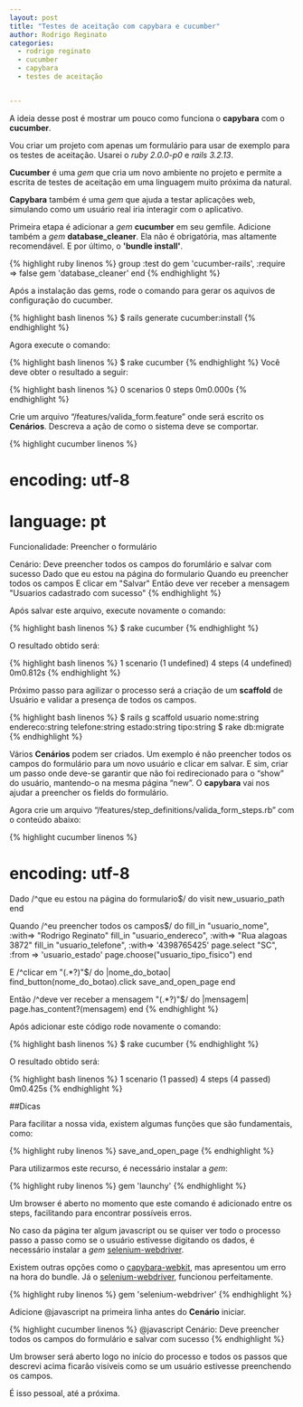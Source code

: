 ```yaml
---
layout: post
title: "Testes de aceitação com capybara e cucumber"
author: Rodrigo Reginato
categories:
  - rodrigo reginato
  - cucumber
  - capybara
  - testes de aceitação


---
```


A ideia desse post é mostrar um pouco como funciona o **capybara** com o **cucumber**.

<!--more-->

Vou criar um projeto com apenas um formulário para usar de exemplo para os testes de aceitação. Usarei o _ruby 2.0.0-p0_ e _rails 3.2.13_.

**Cucumber** é uma _gem_ que cria um novo ambiente no projeto e permite a escrita de testes de aceitação em uma linguagem muito próxima da natural.

**Capybara** também é uma _gem_ que ajuda a testar aplicações web, simulando como um usuário real iria interagir com o aplicativo.

Primeira etapa é adicionar a _gem_ **cucumber** em seu gemfile. Adicione também a _gem_ **database_cleaner**. Ela não é obrigatória, mas altamente recomendável. E por último, o **'bundle install'**.

{% highlight ruby linenos %}
group :test do
  gem 'cucumber-rails', :require => false
  gem 'database_cleaner'
end
{% endhighlight %}

Após a instalação das gems, rode o comando para gerar os aquivos de configuração do cucumber.

{% highlight bash linenos %}
$ rails generate cucumber:install
{% endhighlight %}

Agora execute o comando:

{% highlight bash linenos %}
$ rake cucumber
{% endhighlight %}
Você deve obter o resultado a seguir:

{% highlight bash linenos %}
0 scenarios
0 steps
0m0.000s
{% endhighlight %}

Crie um arquivo “/features/valida_form.feature” onde será escrito os **Cenários**. Descreva a ação de como o sistema deve se comportar.

{% highlight cucumber linenos %}
# encoding: utf-8
# language: pt
Funcionalidade: Preencher o formulário

  Cenário: Deve preencher todos os campos do forumlário e salvar com sucesso
    Dado que eu estou na página do formulario
    Quando eu preencher todos os campos
    E clicar em "Salvar"
    Então deve ver receber a mensagem "Usuarios cadastrado com sucesso"
{% endhighlight %}

Após salvar este arquivo, execute novamente o comando:

{% highlight bash linenos %}
$ rake cucumber
{% endhighlight %}

O resultado obtido será:

{% highlight bash linenos %}
1 scenario (1 undefined)
4 steps (4 undefined)
0m0.812s
{% endhighlight %}

Próximo passo para agilizar o processo será a criação de um **scaffold** de Usuário e validar a presença de todos os campos.

{% highlight bash linenos %}
$ rails g scaffold usuario nome:string endereco:string telefone:string estado:string tipo:string
$ rake db:migrate
{% endhighlight %}

Vários **Cenários** podem ser criados. Um exemplo é não preencher todos os campos do formulário para um novo usuário e clicar em salvar. E sim, criar um passo onde deve-se garantir que não foi redirecionado para o “show” do usuário, mantendo-o na mesma página “new”.
O **capybara** vai nos ajudar a preencher os fields do formulário.

Agora crie um arquivo “/features/step_definitions/valida_form_steps.rb” com o conteúdo abaixo:

{% highlight cucumber linenos %}
# encoding: utf-8
Dado /^que eu estou na página do formulario$/ do
  visit new_usuario_path
end

Quando /^eu preencher todos os campos$/ do
  fill_in "usuario_nome", :with=> "Rodrigo Reginato"
  fill_in "usuario_endereco", :with=> "Rua alagoas 3872"
  fill_in "usuario_telefone", :with=> '4398765425'
  page.select "SC", :from => 'usuario_estado'
  page.choose("usuario_tipo_fisico")
end

E /^clicar em "(.*?)"$/ do |nome_do_botao|
  find_button(nome_do_botao).click
  save_and_open_page
end

Então /^deve ver receber a mensagem "(.*?)"$/ do |mensagem|
  page.has_content?(mensagem)
end
{% endhighlight %}

Após adicionar este código rode novamente o comando:

{% highlight bash linenos %}
$ rake cucumber
{% endhighlight %}

O resultado obtido será:

{% highlight bash linenos %}
1 scenario (1 passed)
4 steps (4 passed)
0m0.425s
{% endhighlight %}

##Dicas

Para facilitar a nossa vida, existem algumas funções que são fundamentais, como:

{% highlight ruby linenos %}
save_and_open_page
{% endhighlight %}

Para utilizarmos este recurso, é necessário instalar a _gem_:

{% highlight ruby linenos %}
gem 'launchy'
{% endhighlight %}

Um browser é aberto no momento que este comando é adicionado entre os steps, facilitando para encontrar possíveis erros.

No caso da página ter algum javascript ou se quiser ver todo o processo passo a passo como se o usuário estivesse digitando os dados, é necessário instalar a _gem_ [selenium-webdriver](https://github.com/vertis/selenium-webdriver).

Existem outras opções como o [capybara-webkit](https://github.com/thoughtbot/capybara-webkit), mas apresentou um erro na hora do bundle. Já o [selenium-webdriver](https://github.com/vertis/selenium-webdriver), funcionou perfeitamente.

{% highlight ruby linenos %}
gem 'selenium-webdriver'
{% endhighlight %}

Adicione @javascript na primeira linha antes do **Cenário** iniciar.

{% highlight cucumber linenos %}
@javascript
Cenário: Deve preencher todos os campos do formulário e salvar com sucesso
{% endhighlight %}

Um browser será aberto logo no início do processo  e todos os passos que descrevi acima ficarão visíveis como se um usuário estivesse preenchendo os campos.

É isso pessoal, até a próxima.
